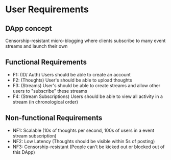 # User Requirements

[comment]: <> (Our term for tweet: thought)

## DApp concept
Censorship-resistant micro-blogging where clients subscribe to many event streams and launch their own

## Functional Requirements
- F1: (ID/ Auth) Users should be able to create an account 
- F2: (Thoughts) User's should be able to upload thoughts
- F3: (Streams) User's should be able to create streams and allow other users to "subscribe" these streams
- F4: (Stream Subscriptions) Users should be able to view all activity in a stream (in chronological order)

## Non-functional Requirements
- NF1: Scalable (10s of thoughts per second, 100s of users in a event stream subscription)
- NF2: Low Latency (Thoughts should be visible within 5s of posting)
- NF3: Censorship-resistant (People can't be kicked out or blocked out of this DApp)